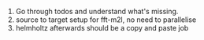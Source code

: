 1. Go through todos and understand what's missing.
2. source to target setup for fft-m2l, no need to parallelise
3. helmholtz afterwards should be a copy and paste job
